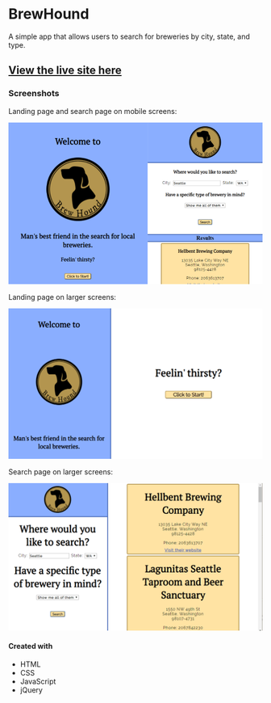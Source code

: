 BrewHound
===========

A simple app that allows users to search for breweries by city, state, and type.

[View the live site here](https://tonyuhjo.github.io/brewhound/)
-------------------------

### Screenshots

Landing page and search page on mobile screens:

![screenshot from BrewHound](/images/brewHoundMobile.png)

Landing page on larger screens:

![screenshot from BrewHound](/images/brewHoundSS1.PNG)

Search page on larger screens:

![screenshot from BrewHound](/images/brewHoundSS2.PNG)

#### Created with

* HTML
* CSS
* JavaScript
* jQuery